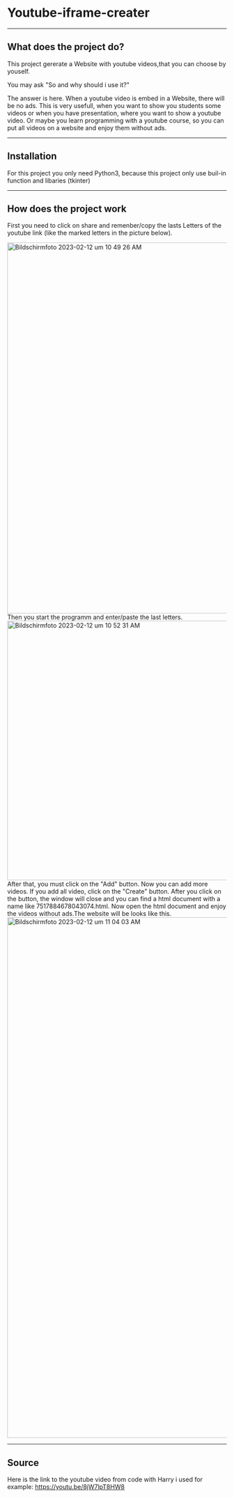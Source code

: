 # Youtube-iframe-creater
***
## What does the project do?
This project gererate a Website with youtube videos,that you can choose by youself.

You may ask "So and why should i use it?"

The answer is here. When a youtube video is embed in a Website, there will be no ads. This is very usefull, when you want to show you students some videos
or when you have presentation, where you want to show a youtube video. Or maybe you learn programming with a youtube course, so you can put all videos on a website and enjoy them without ads.


***
## Installation
For this project you only need Python3, because this project only use buil-in function and libaries (tkinter)


***
## How does the project work
First you need to click on share and remenber/copy the lasts Letters of the youtube link (like the marked letters in the picture below).


<img width="852" alt="Bildschirmfoto 2023-02-12 um 10 49 26 AM" src="https://user-images.githubusercontent.com/104990959/218304041-81974cf0-2095-4c86-8bf3-4519b4d2afd5.png">
Then you start the programm and enter/paste the last letters.


<img width="596" alt="Bildschirmfoto 2023-02-12 um 10 52 31 AM" src="https://user-images.githubusercontent.com/104990959/218304170-f5a60f61-09c2-4d15-8da3-acb4ea4bc4de.png">
After that, you must click on the "Add" button. Now you can add more videos. If you add all video, click on the "Create" button.
After you click on the button, the window will close and you can find a html document with a name like 7517884678043074.html.
Now open the html document and enjoy the videos without ads.The website will be looks like this.


<img width="1196" alt="Bildschirmfoto 2023-02-12 um 11 04 03 AM" src="https://user-images.githubusercontent.com/104990959/218304658-78045454-c920-4474-bd65-7637e1ead437.png">


***
## Source
Here is the link to the youtube video from code with Harry i used for example:
https://youtu.be/8jW7lpT8HW8


